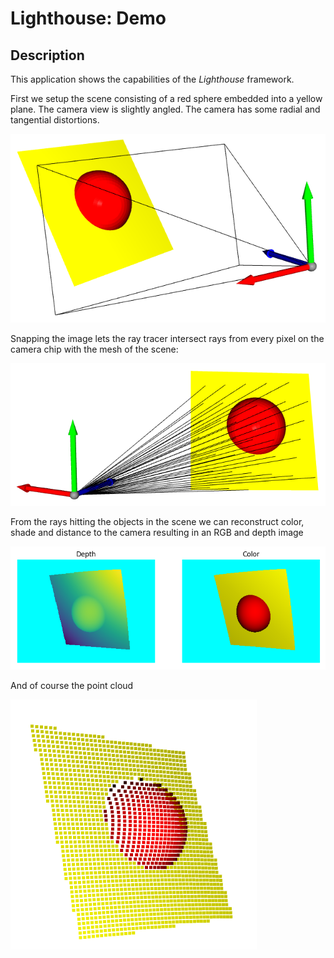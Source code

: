 # Lighthouse: Demo

## Description

This application shows the capabilities of the *Lighthouse* framework.

First we setup the scene consisting of a red sphere embedded into a yellow plane. The camera view is slightly angled. The camera has some radial and tangential distortions.

![](images/scene.png)

Snapping the image lets the ray tracer intersect rays from every pixel on the camera chip with the mesh of the scene:

![](images/rays.png)

From the rays hitting the objects in the scene we can reconstruct color, shade and distance to the camera resulting in an RGB and depth image

![](images/images.png)

And of course the point cloud

![](images/pcl.png)

